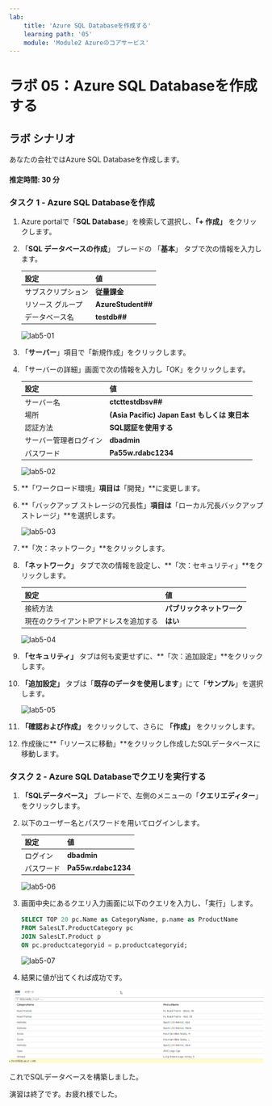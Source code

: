 ```yaml
---
lab:
    title: 'Azure SQL Databaseを作成する'
    learning path: '05'
    module: 'Module2 Azureのコアサービス'
---
```


# ラボ 05：Azure SQL Databaseを作成する

## ラボ シナリオ

あなたの会社ではAzure SQL Databaseを作成します。



#### 推定時間: 30 分

### タスク 1 - Azure SQL Databaseを作成

1. Azure portalで「**SQL Database**」を検索して選択し、**「+ 作成」** をクリックします。 

2. 「**SQL データベースの作成**」 ブレードの 「**基本**」 タブで次の情報を入力します。

    | 設定 | 値 |
    | --- | --- |
    | サブスクリプション | **従量課金** |
    | リソース グループ | **AzureStudent##**                            |
    | データベース名 | **testdb##**             |

    ![lab5-01](./media/lab5-01.BMP)

3. 「**サーバー**」項目で「新規作成」をクリックします。

4. 「サーバーの詳細」画面で次の情報を入力し「OK」をクリックします。

    | 設定                   | 値                                            |
    | ---------------------- | --------------------------------------------- |
    | サーバー名             | **ctcttestdbsv##**                            |
    | 場所                   | **(Asia Pacific) Japan East もしくは 東日本** |
    | 認証方法               | **SQL認証を使用する**                         |
    | サーバー管理者ログイン | **dbadmin**                                   |
    | パスワード             | **Pa55w.rdabc1234**                           |

    ![lab5-02](./media/lab5-02.BMP)

5. **「ワークロード環境」**項目は**「開発」**に変更します。

6. **「バックアップ ストレージの冗長性」**項目は**「ローカル冗長バックアップストレージ」**を選択します。

    ![lab5-03](./media/lab5-03.BMP)

7. **「次：ネットワーク」**をクリックします。

8. **「ネットワーク」** タブで次の情報を設定し、**「次：セキュリティ」**をクリックします。

    | 設定                                   | 値                         |
    | -------------------------------------- | -------------------------- |
    | 接続方法                               | **パブリックネットワーク** |
    | 現在のクライアントIPアドレスを追加する | **はい**                   |

    ![lab5-04](./media/lab5-04.BMP)

9. **「セキュリティ」** タブは何も変更せずに、**「次：追加設定」**をクリックします。

10. **「追加設定」** タブは「**既存のデータを使用します**」にて「**サンプル**」を選択します。

    ![lab5-05](./media/lab5-05.BMP)

11. **「確認および作成」**  をクリックして、さらに **「作成」** をクリックします。

12. 作成後に**「リソースに移動」**をクリックし作成したSQLデータベースに移動します。 



### タスク 2 - Azure SQL Databaseでクエリを実行する

1. **「SQLデータベース」** ブレードで、左側のメニューの「**クエリエディター**」をクリックします。

2. 以下のユーザー名とパスワードを用いてログインします。

   | 設定       | 値                  |
   | ---------- | ------------------- |
   | ログイン   | **dbadmin**         |
   | パスワード | **Pa55w.rdabc1234** |

   ![lab5-06](./media/lab5-06.BMP)

3. 画面中央にあるクエリ入力画面に以下のクエリを入力し、「実行」します。

   ```sql
   SELECT TOP 20 pc.Name as CategoryName, p.name as ProductName
   FROM SalesLT.ProductCategory pc
   JOIN SalesLT.Product p
   ON pc.productcategoryid = p.productcategoryid;
   ```

   ![lab5-07](./media/lab5-07.BMP)

4. 結果に値が出てくれば成功です。

![lab5-08](./media/lab5-08.BMP)

これでSQLデータベースを構築しました。

演習は終了です。お疲れ様でした。
